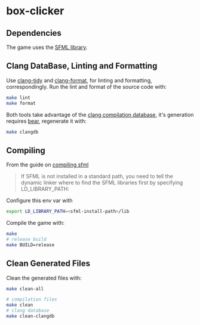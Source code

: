 # box-clicker

## Dependencies

The game uses the [SFML library](https://www.sfml-dev.org/).

## Clang DataBase, Linting and Formatting

Use [clang-tidy](https://clang.llvm.org/extra/clang-tidy/) and
[clang-format](https://clang.llvm.org/docs/ClangFormat.html), for linting and
formatting, correspondingly. Run the lint and format of the source code with:

```bash
make lint
make format
```

Both tools take advantage of the [clang compilation
database](https://clang.llvm.org/docs/JSONCompilationDatabase.html), it's
generation requires [bear](https://github.com/rizsotto/Bear), regenerate it
with:

```bash
make clangdb
```

## Compiling

From the guide on [compiling sfml](https://www.sfml-dev.org/tutorials/3.0/getting-started/linux/#compiling-an-sfml-program)

> If SFML is not installed in a standard path, you need to tell the dynamic
> linker where to find the SFML libraries first by specifying LD_LIBRARY_PATH:

Configure this env var with

```bash
export LD_LIBRARY_PATH=<sfml-install-path>/lib
```

Compile the game with:

```bash
make
# release build
make BUILD=release
```

## Clean Generated Files

Clean the generated files with:

```bash
make clean-all

# compilation files
make clean
# clang database
make clean-clangdb
```

